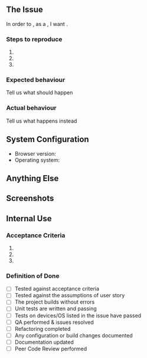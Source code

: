 <!--
Thanks for reporting an issue and helping us improve!

To make it possible for us to help you, please fill out below information carefully.
-->


## The Issue

In order to <achieve some value>,
as a <type of user>,
I want <some functionality>.


### Steps to reproduce
1.
2.
3.

### Expected behaviour
Tell us what should happen

### Actual behaviour
Tell us what happens instead


## System Configuration

- Browser version:
- Operating system:


## Anything Else
<!-- Include anything else that does not fit into the above sections -->


## Screenshots
<!-- If a screenshot would help explain the bug, please include one or two here -->


## Internal Use

### Acceptance Criteria
1.
2.
3.

### Definition of Done
- [ ]  Tested against acceptance criteria
- [ ] Tested against the assumptions of user story
- [ ] The project builds without errors
- [ ] Unit tests are written and passing
- [ ] Tests on devices/OS listed in the issue have passed
- [ ] QA performed & issues resolved
- [ ] Refactoring completed
- [ ] Any configuration or build changes documented
- [ ] Documentation updated
- [ ] Peer Code Review performed
